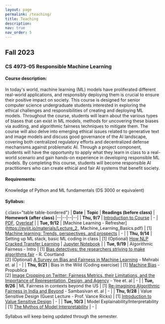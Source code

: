 ```yaml
---
layout: page
permalink: /teaching/
title: Teaching
description:
nav: true
nav_order: 5
---
```


## Fall 2023
### CS 4973-05 Responsible Machine Learning

#### Course description: 
In today's world, machine learning (ML) models have proliferated different real-world applications, and responsibly deploying them is crucial to ensure their positive impact on society. This course is designed for senior computer science undergraduate students interested in exploring the ethical challenges and responsibilities of creating and deploying ML models. Throughout the course, students will learn about the various types of biases that can exist in ML models, methods for uncovering these biases via auditing, and algorithmic fairness techniques to mitigate them. The course will also delve into emerging ethical issues related to generative text and image models and discuss good governance of the AI landscape, covering both centralized regulatory efforts and decentralized defense mechanisms against problematic AI. Through a project component, students will have the opportunity to apply what they learn in class to a real-world scenario and gain hands-on experience in developing responsible ML models. By completing this course, students will become responsible AI practitioners who can create ethical and fair AI systems that benefit society.

#### Requirements: 
Knowledge of Python and ML fundamentals (DS 3000 or equivalent)

#### Syllabus:

{:class="table table-bordered"}
| **Date** | **Topic** | **Readings (before class)** | **Homework (after class)**
|--|--|--|--|
| **Thu, 9/7** | [Introduction to Course](https://evijit.io/materials/Lecture_1_Introduction.pdf) | - | [PDF](https://evijit.io/materials/RML_day2.pdf), [Overleaf](https://www.overleaf.com/read/ftxshfbpkxbk) |
| **Tue, 9/12** | [Machine Learning - Refresher](https://evijit.io/materials/Lecture_2_ Machine_Learning_Basics.pdf) | [1] [Machine learning: Trends, perspectives, and prospects](https://www.cs.cmu.edu/~tom/pubs/Science-ML-2015.pdf) | - |
| **Thu, 9/14** | Setting up ML stack, basic ML coding in class | [1] (Optional) [How NLP Cracked Transfer Learning](https://jalammar.github.io/illustrated-bert/) | [Jupyter Notebook](https://evijit.io/materials/ds_intro.ipynb) |
| **Tue, 9/19** | Algorithmic Fairness - Intro  | [1] [Bias detectives: the researchers striving to make algorithms fair](https://courses.cs.duke.edu/spring20/compsci342/netid/readings/nature-algorithmic-bias.pdf) - R. Courtland <br> [2] (Optional) [A Survey on Bias and Fairness in Machine Learning](https://arxiv.org/pdf/1908.09635.pdf) - Mehrabi et. al | - |
| **Thu, 9/21** | Bias in the Wild (Coding exercise) | [1] [Machine Bias](https://www.propublica.org/article/machine-bias-risk-assessments-in-criminal-sentencing) - Propublica <br> [2] [Image Cropping on Twitter: Fairness Metrics, their Limitations, and the Importance of Representation, Design, and Agency](https://arxiv.org/pdf/2105.08667.pdf) - Yee et. al | - |
| **Tue, 9/26** | ML Fairness in contexts beyond the US  | [1] [Re-imagining Algorithmic Fairness in India and Beyond](https://arxiv.org/pdf/2101.09995.pdf) - Sambasivan et. al | - |
| **Thu, 9/28** | Value Sensitive Design (Guest Lecture - Prof. Vance Ricks)  | [1] [Introduction to Value Sensitive Design](https://northeastern.instructure.com/files/23160452/) | - |
| **Tue, 10/3** | Model Explainability/Interpretability  | [1] [The Mythos of Model Interpretability](https://arxiv.org/pdf/1606.03490.pdf) | - |

Syllabus will keep being updated through the semester.